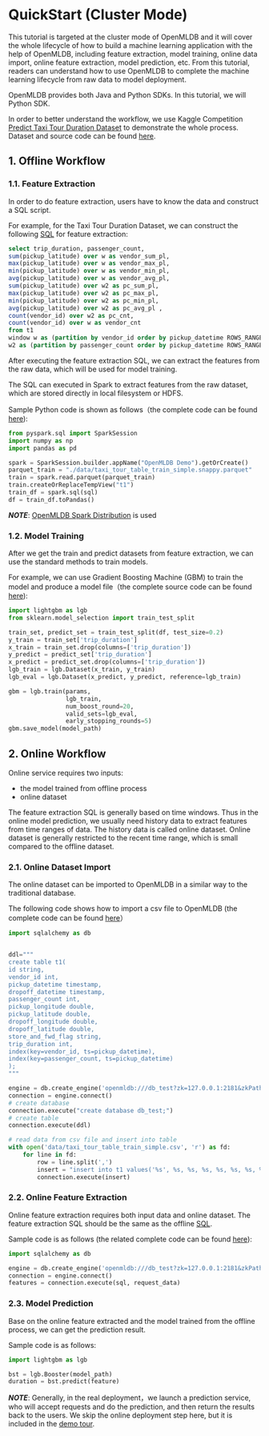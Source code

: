 
# QuickStart (Cluster Mode)

This tutorial is targeted at the cluster mode of OpenMLDB and it will cover the whole lifecycle of how to build a machine learning application with the help of OpenMLDB,
including feature extraction, model training, online data import, online feature extraction, model prediction, etc.
From this tutorial, readers can understand how to use OpenMLDB to complete the machine learning lifecycle from raw data to model deployment.


OpenMLDB provides both Java and Python SDKs. In this tutorial, we will Python SDK.

In order to better understand the workflow, we use Kaggle Competition [Predict Taxi Tour Duration Dataset](https://github.com/4paradigm/OpenMLDB/tree/main/demo/predict-taxi-trip-duration-nb/script/data)
to demonstrate the whole process. Dataset and source code can be found
[here](https://github.com/4paradigm/OpenMLDB/tree/main/demo/predict-taxi-trip-duration-nb/script).

## 1. Offline Workflow
### 1.1. Feature Extraction
In order to do feature extraction, users have to know the data and construct a SQL script.

For example, for the Taxi Tour Duration Dataset, we can construct the following [SQL](https://github.com/4paradigm/OpenMLDB/blob/main/demo/predict-taxi-trip-duration-nb/script/fe.sql) for feature extraction:
```sql
select trip_duration, passenger_count,
sum(pickup_latitude) over w as vendor_sum_pl,
max(pickup_latitude) over w as vendor_max_pl,
min(pickup_latitude) over w as vendor_min_pl,
avg(pickup_latitude) over w as vendor_avg_pl,
sum(pickup_latitude) over w2 as pc_sum_pl,
max(pickup_latitude) over w2 as pc_max_pl,
min(pickup_latitude) over w2 as pc_min_pl,
avg(pickup_latitude) over w2 as pc_avg_pl ,
count(vendor_id) over w2 as pc_cnt,
count(vendor_id) over w as vendor_cnt
from t1
window w as (partition by vendor_id order by pickup_datetime ROWS_RANGE BETWEEN 1d PRECEDING AND CURRENT ROW),
w2 as (partition by passenger_count order by pickup_datetime ROWS_RANGE BETWEEN 1d PRECEDING AND CURRENT ROW);
```

After executing the feature extraction SQL, we can extract the features from the raw data, which will be used for model training.

The SQL can executed in Spark to extract features from the raw dataset, which are stored directly in local filesystem or HDFS.

Sample Python code is shown as follows（the complete code can be found [here](https://github.com/4paradigm/OpenMLDB/blob/main/demo/predict-taxi-trip-duration-nb/script/train.py)):

```python
from pyspark.sql import SparkSession
import numpy as np
import pandas as pd

spark = SparkSession.builder.appName("OpenMLDB Demo").getOrCreate()
parquet_train = "./data/taxi_tour_table_train_simple.snappy.parquet"
train = spark.read.parquet(parquet_train)
train.createOrReplaceTempView("t1")
train_df = spark.sql(sql)
df = train_df.toPandas()
```


***NOTE***: [OpenMLDB Spark Distribution](https://github.com/4paradigm/OpenMLDB/blob/main/docs/en/compile.md#optimized-spark-distribution-for-openmldb-optional) is used


### 1.2. Model Training
After we get the train and predict datasets from feature extraction, we can use the standard methods to train models.


For example, we can use Gradient Boosting Machine (GBM) to train the model and produce a model file（the complete source code can be found [here](https://github.com/4paradigm/OpenMLDB/blob/main/demo/predict-taxi-trip-duration-nb/script/train.py)):
```python
import lightgbm as lgb
from sklearn.model_selection import train_test_split

train_set, predict_set = train_test_split(df, test_size=0.2)
y_train = train_set['trip_duration']
x_train = train_set.drop(columns=['trip_duration'])
y_predict = predict_set['trip_duration']
x_predict = predict_set.drop(columns=['trip_duration'])
lgb_train = lgb.Dataset(x_train, y_train)
lgb_eval = lgb.Dataset(x_predict, y_predict, reference=lgb_train)

gbm = lgb.train(params,
                lgb_train,
                num_boost_round=20,
                valid_sets=lgb_eval,
                early_stopping_rounds=5)
gbm.save_model(model_path)
```

## 2. Online Workflow
Online service requires two inputs:
- the model trained from offline process
- online dataset

The feature extraction SQL is generally based on time windows. Thus in the online model prediction, we usually need history data to extract features from time ranges of data.
The history data is called online dataset. Online dataset is generally restricted to the recent time range, which is small compared to the offline dataset.

### 2.1. Online Dataset Import
The online dataset can be imported to OpenMLDB in a similar way to the traditional database.

The following code shows how to import a csv file to OpenMLDB (the complete code can be found [here](https://github.com/4paradigm/OpenMLDB/blob/main/demo/predict-taxi-trip-duration-nb/script/import.py)）

```python
import sqlalchemy as db


ddl="""
create table t1(
id string,
vendor_id int,
pickup_datetime timestamp,
dropoff_datetime timestamp,
passenger_count int,
pickup_longitude double,
pickup_latitude double,
dropoff_longitude double,
dropoff_latitude double,
store_and_fwd_flag string,
trip_duration int,
index(key=vendor_id, ts=pickup_datetime),
index(key=passenger_count, ts=pickup_datetime)
);
"""

engine = db.create_engine('openmldb:///db_test?zk=127.0.0.1:2181&zkPath=/openmldb')
connection = engine.connect()
# create database
connection.execute("create database db_test;")
# create table
connection.execute(ddl)

# read data from csv file and insert into table
with open('data/taxi_tour_table_train_simple.csv', 'r') as fd:
    for line in fd:
        row = line.split(',')
        insert = "insert into t1 values('%s', %s, %s, %s, %s, %s, %s, %s, %s, '%s', %s);"% tuple(row)
        connection.execute(insert)
```

### 2.2. Online Feature Extraction
Online feature extraction requires both input data and online dataset. The feature extraction SQL should be the same as the offline [SQL](https://github.com/4paradigm/OpenMLDB/blob/main/demo/predict-taxi-trip-duration-nb/script/fe.sql).


Sample code is as follows (the related complete code can be found [here](https://github.com/4paradigm/OpenMLDB/blob/main/demo/predict-taxi-trip-duration-nb/script/predict_server.py)):
```python
import sqlalchemy as db

engine = db.create_engine('openmldb:///db_test?zk=127.0.0.1:2181&zkPath=/openmldb')
connection = engine.connect()
features = connection.execute(sql, request_data)
```

### 2.3. Model Prediction
Base on the online feature extracted and the model trained from the offline process, we can get the prediction result.

Sample code is as follows:
```python
import lightgbm as lgb

bst = lgb.Booster(model_path)
duration = bst.predict(feature)
```

***NOTE***: Generally, in the real deployment，we launch a prediction service,
who will accept requests and do the prediction, and then return the results back to the users.
We skip the online deployment step here, but it is included in the [demo tour](https://github.com/4paradigm/OpenMLDB/tree/main/demo).
